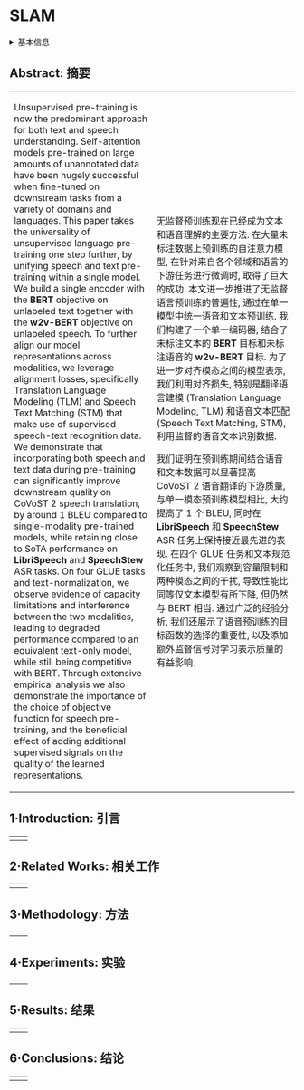 # SLAM

<details>
<summary>基本信息</summary>

- 标题: "SLAM: A Unified Encoder for Speech and Language Modeling via Speech-Text Joint Pre-Training"
- 作者:
  - 01 Ankur Bapna,
  - 02 Yu-an Chung,
  - 03 Nan Wu,
  - 04 Anmol Gulati,
  - 05 Ye Jia,
  - 06 Jonathan H.Clark,
  - 07 Melvin Johnson,
  - 08 Jason Riesa,
  - 09 Alexis Conneau,
  - 10 Yu Zhang
- 链接:
  - [ArXiv](https://arxiv.org/abs/2110.10329)
  - [Publication]
  - [Github]
  - [Demo]
- 文件:
  - [ArXiv](_PDF/2110.10329v1__SLAM__A_Unified_Encoder_for_Speech_and_Language_Modeling_via_Speech-Text_Joint_Pre-Training.pdf)
  - [Publication]

</details>

## Abstract: 摘要

<table><tr><td width="50%">

Unsupervised pre-training is now the predominant approach for both text and speech understanding.
Self-attention models pre-trained on large amounts of unannotated data have been hugely successful when fine-tuned on downstream tasks from a variety of domains and languages.
This paper takes the universality of unsupervised language pre-training one step further, by unifying speech and text pre-training within a single model.
We build a single encoder with the **BERT** objective on unlabeled text together with the **w2v-BERT** objective on unlabeled speech.
To further align our model representations across modalities, we leverage alignment losses, specifically Translation Language Modeling (TLM) and Speech Text Matching (STM) that make use of supervised speech-text recognition data.
We demonstrate that incorporating both speech and text data during pre-training can significantly improve downstream quality on CoVoST 2 speech translation, by around 1 BLEU compared to single-modality pre-trained models, while retaining close to SoTA performance on **LibriSpeech** and **SpeechStew** ASR tasks.
On four GLUE tasks and text-normalization, we observe evidence of capacity limitations and interference between the two modalities, leading to degraded performance compared to an equivalent text-only model, while still being competitive with BERT.
Through extensive empirical analysis we also demonstrate the importance of the choice of objective function for speech pre-training, and the beneficial effect of adding additional supervised signals on the quality of the learned representations.

</td><td>

无监督预训练现在已经成为文本和语音理解的主要方法.
在大量未标注数据上预训练的自注意力模型, 在针对来自各个领域和语言的下游任务进行微调时, 取得了巨大的成功.
本文进一步推进了无监督语言预训练的普遍性, 通过在单一模型中统一语音和文本预训练.
我们构建了一个单一编码器, 结合了未标注文本的 **BERT** 目标和未标注语音的 **w2v-BERT** 目标.
为了进一步对齐模态之间的模型表示, 我们利用对齐损失, 特别是翻译语言建模 (Translation Language Modeling, TLM) 和语音文本匹配 (Speech Text Matching, STM), 利用监督的语音文本识别数据.

我们证明在预训练期间结合语音和文本数据可以显著提高 CoVoST 2 语音翻译的下游质量, 与单一模态预训练模型相比, 大约提高了 1 个 BLEU, 同时在 **LibriSpeech** 和 **SpeechStew** ASR 任务上保持接近最先进的表现.
在四个 GLUE 任务和文本规范化任务中, 我们观察到容量限制和两种模态之间的干扰, 导致性能比同等仅文本模型有所下降, 但仍然与 BERT 相当.
通过广泛的经验分析, 我们还展示了语音预训练的目标函数的选择的重要性, 以及添加额外监督信号对学习表示质量的有益影响.

</td></tr></table>

## 1·Introduction: 引言

<table><tr><td width="50%">

</td></tr></table>

## 2·Related Works: 相关工作

<table><tr><td width="50%">

</td></tr></table>

## 3·Methodology: 方法

<table><tr><td width="50%">

</td></tr></table>

## 4·Experiments: 实验

<table><tr><td width="50%">

</td></tr></table>

## 5·Results: 结果

<table><tr><td width="50%">

</td></tr></table>

## 6·Conclusions: 结论

<table><tr><td width="50%">

</td></tr></table>
